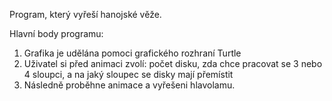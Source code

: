Program, který vyřeší hanojské věže.

Hlavní body programu:
1.	Grafika je udělána pomoci grafického rozhraní Turtle
2.	Uživatel si před animaci zvolí: počet disku, zda chce pracovat se 3 nebo 4 sloupci, a na jaký sloupec se disky mají přemístit
3.	Následně proběhne animace a vyřešeni hlavolamu.

